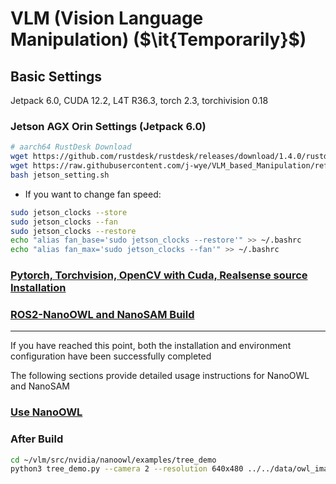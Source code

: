 # VLM (Vision Language Manipulation) ($\it{Temporarily}$)

## Basic Settings
Jetpack 6.0, CUDA 12.2, L4T R36.3, torch 2.3, torchivision 0.18
### Jetson AGX Orin Settings (Jetpack 6.0)
```bash
# aarch64 RustDesk Download
wget https://github.com/rustdesk/rustdesk/releases/download/1.4.0/rustdesk-1.4.0-aarch64.deb
wget https://raw.githubusercontent.com/j-wye/VLM_based_Manipulation/refs/heads/main/jetson_setting.sh
bash jetson_setting.sh
```
- If you want to change fan speed:
```bash
sudo jetson_clocks --store
sudo jetson_clocks --fan
sudo jetson_clocks --restore
echo "alias fan_base='sudo jetson_clocks --restore'" >> ~/.bashrc
echo "alias fan_max='sudo jetson_clocks --fan'" >> ~/.bashrc
```

### [Pytorch, Torchvision, OpenCV with Cuda, Realsense source Installation](./readme_folder/additional_settings.md)

### [ROS2-NanoOWL and NanoSAM Build](./readme_folder/perception_module_settings.md)

---
If you have reached this point, both the installation and environment configuration have been successfully completed

The following sections provide detailed usage instructions for NanoOWL and NanoSAM
### [Use NanoOWL](./readme_folder/nanoowl_readme.md)

### After Build
```bash
cd ~/vlm/src/nvidia/nanoowl/examples/tree_demo
python3 tree_demo.py --camera 2 --resolution 640x480 ../../data/owl_image_encoder_patch32.engine
```